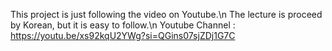 This project is just following the video on Youtube.\n
The lecture is proceed by Korean, but it is easy to follow.\n
Youtube Channel : https://youtu.be/xs92kqU2YWg?si=QGins07sjZDj1G7C
